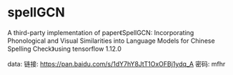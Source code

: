 # spellGCN
A third-party implementation of paper《SpellGCN: Incorporating Phonological and Visual Similarities into Language Models for Chinese Spelling Check》using tensorflow 1.12.0

data: 链接: https://pan.baidu.com/s/1dY7hY8JtT1OxOFBj1ydq_A  密码: mfhr
